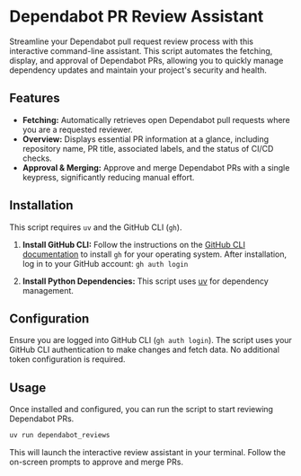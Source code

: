 # Dependabot PR Review Assistant

Streamline your Dependabot pull request review process with this interactive command-line assistant. This script automates the fetching, display, and approval of Dependabot PRs, allowing you to quickly manage dependency updates and maintain your project's security and health.

## Features

- **Fetching:** Automatically retrieves open Dependabot pull requests where you are a requested reviewer.
- **Overview:** Displays essential PR information at a glance, including repository name, PR title, associated labels, and the status of CI/CD checks.
- **Approval & Merging:** Approve and merge Dependabot PRs with a single keypress, significantly reducing manual effort.

## Installation

This script requires `uv` and the GitHub CLI (`gh`).

1. **Install GitHub CLI:**
    Follow the instructions on the [GitHub CLI documentation](https://cli.github.com/) to install `gh` for your operating system.
    After installation, log in to your GitHub account:
    `gh auth login`

2. **Install Python Dependencies:**
    This script uses [uv](https://docs.astral.sh/uv/getting-started/installation/) for dependency management.

## Configuration

Ensure you are logged into GitHub CLI (`gh auth login`). The script uses your GitHub CLI authentication to make changes and fetch data. No additional token configuration is required.

## Usage

Once installed and configured, you can run the script to start reviewing Dependabot PRs.

```bash
uv run dependabot_reviews
```

This will launch the interactive review assistant in your terminal. Follow the on-screen prompts to approve and merge PRs.
